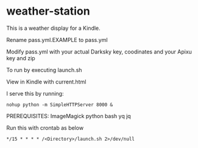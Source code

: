 # weather-station

This is a weather display for a Kindle. 

Rename pass.yml.EXAMPLE to pass.yml

Modify pass.yml with your actual Darksky key, coodinates and your Apixu key and zip

To run by executing launch.sh

View in Kindle with current.html

I serve this by running:

	nohup python -m SimpleHTTPServer 8000 &


PREREQUISITES:
   ImageMagick
   python
   bash
   yq
   jq

Run this with crontab as below
	
	*/15 * * * * /<Directory>/launch.sh 2>/dev/null
